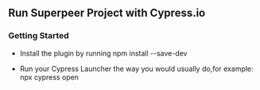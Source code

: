 
## Run Superpeer Project with Cypress.io

### Getting Started

- Install the plugin by running
     npm install --save-dev
     
- Run your Cypress Launcher the way you would usually do,for example:
     npx cypress open
